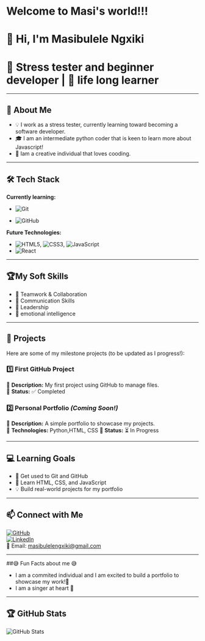 # Welcome to Masi's world!!!
# 👋 Hi, I'm Masibulele Ngxiki

#  🗿 Stress tester and beginner developer | 📒 life long learner

---

## 🎯 About Me

- 💡 I work as a stress tester, currently learning toward becoming a software developer.
- 🎓 I am an intermediate python coder that is keen to learn more about Javascript!
- 🤖 Iam a creative individual that loves cooding.


---

## 🛠️ Tech Stack

**Currently learning:**

- ![Git](https://img.shields.io/badge/-Git-F05032?style=flat&logo=git&logoColor=white)

- ![GitHub](https://img.shields.io/badge/-GitHub-181717?style=flat-circle&logo=github)

**Future Technologies:**

- ![HTML5](https://img.shields.io/badge/-HTML5-black?style=flat-circle&logo=html5&logoColor=white), ![CSS3](https://img.shields.io/badge/-CSS3-black?style=flat-circle&logo=css3), ![JavaScript](https://img.shields.io/badge/-JavaScript-black?style=flat-circle&logo=javascript)
- ![React](https://img.shields.io/badge/-React-black?style=flat-circle&logo=react)

---

## 🏆My Soft Skills

- 💏 Teamwork & Collaboration
- 📢 Communication Skills
- 🤴 Leadership
- 🎈 emotional intelligence

---

## 🔔  Projects

Here are some of my milestone projects (to be updated as I progress!):

### **1️⃣ First GitHub Project**

🔹 **Description:** My first project using GitHub to manage files.  
🔹 **Status:** ✅ Completed

### **2️⃣ Personal Portfolio** _(Coming Soon!)_

🔹 **Description:** A simple portfolio to showcase my projects.  
🔹 **Technologies:** Python,HTML, CSS
🔹 **Status:** ⏳ In Progress

---

## 💻 Learning Goals

- 🚀 Get used to Git and GitHub
- 🎨 Learn HTML, CSS, and JavaScript
- 💡 Build real-world projects for my portfolio

---

## 📫 Connect with Me

[![GitHub](https://img.shields.io/badge/-GitHub-181717?style=flat&logo=github&logoColor=white)](https://https://github.com/masiNgxiki)  
[![LinkedIn](https://img.shields.io/badge/-LinkedIn-blue?style=flat&logo=linkedin&logoColor=white)](https://www.linkedin.com/in/masibulele-ngxiki-2b8897184/)  
📧 Email: [masibulelengxiki@gmail.com](mailto:masibulelenxiki@gmail.com)

---

##😅  Fun Facts about me 😅 

- I am a commited individual and I am excited to build a portfolio to showcase my work!📒
- I am a singer at heart 🎵

---

## 🏆 GitHub Stats

![GitHub Stats](https://github-readme-stats.vercel.app/api?username=yourusername&show_icons=true&theme=radical)
